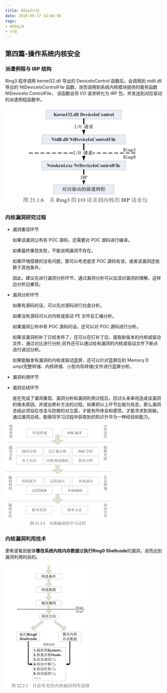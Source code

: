 ```yaml
---
title: 0day2小记
date: 2018-09-17 14:46:58
tags:
- 《0day2》
- 小记
---
```








## 第四篇-操作系统内核安全

### 派遣例程与 IRP 结构

Ring3 程序调用 kernel32.dll 导出的 DeviceIoControl 函数后，会调用到 ntdll.dll 导出的
NtDeviceIoControlFile 函数，进而调用到系统内核模块提供的服务函数 NtDeviceIo ControlFile，
该函数会将 I/O 请求转化为 IRP 包，并发送到对应驱动的派遣例程函数中。

![img-0](0day2小记/img-0.png)



### 内核漏洞研究过程

- 漏洞重现环节

  如果该漏洞公布有 POC 源码，还需要对 POC 源码进行编译。

  如果最终重现失败，不能说明漏洞不存在。

  如果环境搭建的没有问题，那可以考虑是否 POC 源码有误，或者该漏洞还依赖于其他条件。

  因此，建议先进行漏洞分析环节，通过漏洞分析可以加深对漏洞的理解，这样边分析边重现。

- 漏洞分析环节

  如果有源码的话，可以先对源码进行白盒分析。

  如果没有源码可以对内核或驱动 PE 文件反汇编分析。

  如果漏洞公布中有 POC 源码的话，还可以对 POC 源码进行分析。

  如果该漏洞的补丁已经发布了，还可以在打补丁后，提取新版本的内核或驱动文件，通过对比进行分析;另外还可以通过给有漏洞的内核或驱动文件下断点进行调试分析。

  如果能触发有漏洞的内核或驱动蓝屏，还可以针对蓝屏后的 Memory D ump(完整转储、内核转储、小型内存转储)文件进行蓝屏分析。

- 漏洞利用环节

- 漏洞总结环节

  是在完成了漏洞重现、漏洞分析和漏洞利用过程后，回过头来审视造成该漏洞的根本原因，并提出修补方法的过程。如果把以上环节比喻为攻击，那么漏洞总结必须站在攻击与防御的对立面，才能有所体会和感悟，才能寻求到突破。通过漏洞总结，能够将学习过程中获取到的知识升华为一种经验和能力。

![img-1](0day2小记/img-1.png)



### 内核漏洞利用技术

更希望看到能够**篡改系统内核内存数据**或**执行Ring0 Shellcode**的漏洞，进而达到漏洞利用的目的。

![img-2](0day2小记/img-2.png)



  





















